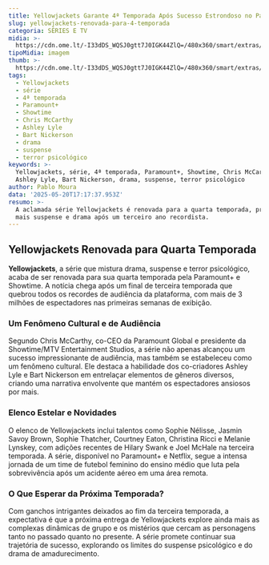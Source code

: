 ```yaml
---
title: Yellowjackets Garante 4ª Temporada Após Sucesso Estrondoso no Paramount+
slug: yellowjackets-renovada-para-4-temporada
categoria: SÉRIES E TV
midia: >-
  https://cdn.ome.lt/-I33dDS_WQSJ0gtt7J0IGK44ZlQ=/480x360/smart/extras/conteudos/omelete_THUMB_-_2025-05-20T133846.491.png
tipoMidia: imagem
thumb: >-
  https://cdn.ome.lt/-I33dDS_WQSJ0gtt7J0IGK44ZlQ=/480x360/smart/extras/conteudos/omelete_THUMB_-_2025-05-20T133846.491.png
tags:
  - Yellowjackets
  - série
  - 4ª temporada
  - Paramount+
  - Showtime
  - Chris McCarthy
  - Ashley Lyle
  - Bart Nickerson
  - drama
  - suspense
  - terror psicológico
keywords: >-
  Yellowjackets, série, 4ª temporada, Paramount+, Showtime, Chris McCarthy,
  Ashley Lyle, Bart Nickerson, drama, suspense, terror psicológico
author: Pablo Moura
data: '2025-05-20T17:17:37.953Z'
resumo: >-
  A aclamada série Yellowjackets é renovada para a quarta temporada, prometendo
  mais suspense e drama após um terceiro ano recordista.
---
```


## Yellowjackets Renovada para Quarta Temporada

**Yellowjackets**, a série que mistura drama, suspense e terror psicológico, acaba de ser renovada para sua quarta temporada pela Paramount+ e Showtime. A notícia chega após um final de terceira temporada que quebrou todos os recordes de audiência da plataforma, com mais de 3 milhões de espectadores nas primeiras semanas de exibição.

### Um Fenômeno Cultural e de Audiência

Segundo Chris McCarthy, co-CEO da Paramount Global e presidente da Showtime/MTV Entertainment Studios, a série não apenas alcançou um sucesso impressionante de audiência, mas também se estabeleceu como um fenômeno cultural. Ele destaca a habilidade dos co-criadores Ashley Lyle e Bart Nickerson em entrelaçar elementos de gêneros diversos, criando uma narrativa envolvente que mantém os espectadores ansiosos por mais.

### Elenco Estelar e Novidades

O elenco de Yellowjackets inclui talentos como Sophie Nélisse, Jasmin Savoy Brown, Sophie Thatcher, Courtney Eaton, Christina Ricci e Melanie Lynskey, com adições recentes de Hilary Swank e Joel McHale na terceira temporada. A série, disponível no Paramount+ e Netflix, segue a intensa jornada de um time de futebol feminino do ensino médio que luta pela sobrevivência após um acidente aéreo em uma área remota.

### O Que Esperar da Próxima Temporada?

Com ganchos intrigantes deixados ao fim da terceira temporada, a expectativa é que a próxima entrega de Yellowjackets explore ainda mais as complexas dinâmicas de grupo e os mistérios que cercam as personagens tanto no passado quanto no presente. A série promete continuar sua trajetória de sucesso, explorando os limites do suspense psicológico e do drama de amadurecimento.
